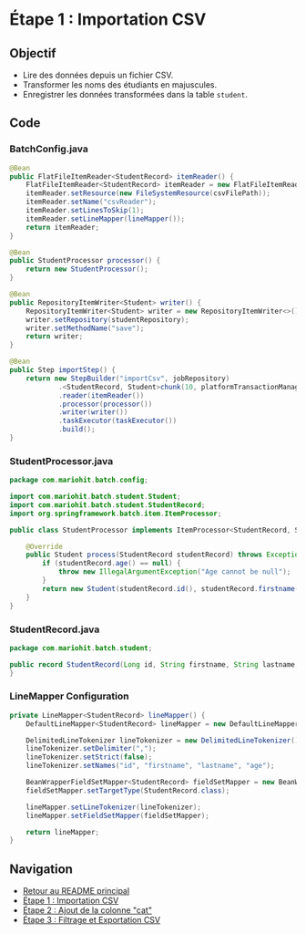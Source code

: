 # Étape 1 : Importation CSV

## Objectif

- Lire des données depuis un fichier CSV.
- Transformer les noms des étudiants en majuscules.
- Enregistrer les données transformées dans la table `student`.

## Code

### BatchConfig.java

```java
@Bean
public FlatFileItemReader<StudentRecord> itemReader() {
    FlatFileItemReader<StudentRecord> itemReader = new FlatFileItemReader<>();
    itemReader.setResource(new FileSystemResource(csvFilePath));
    itemReader.setName("csvReader");
    itemReader.setLinesToSkip(1);
    itemReader.setLineMapper(lineMapper());
    return itemReader;
}

@Bean
public StudentProcessor processor() {
    return new StudentProcessor();
}

@Bean
public RepositoryItemWriter<Student> writer() {
    RepositoryItemWriter<Student> writer = new RepositoryItemWriter<>();
    writer.setRepository(studentRepository);
    writer.setMethodName("save");
    return writer;
}

@Bean
public Step importStep() {
    return new StepBuilder("importCsv", jobRepository)
            .<StudentRecord, Student>chunk(10, platformTransactionManager)
            .reader(itemReader())
            .processor(processor())
            .writer(writer())
            .taskExecutor(taskExecutor())
            .build();
}
```

### StudentProcessor.java

```java
package com.mariohit.batch.config;

import com.mariohit.batch.student.Student;
import com.mariohit.batch.student.StudentRecord;
import org.springframework.batch.item.ItemProcessor;

public class StudentProcessor implements ItemProcessor<StudentRecord, Student> {

    @Override
    public Student process(StudentRecord studentRecord) throws Exception {
        if (studentRecord.age() == null) {
            throw new IllegalArgumentException("Age cannot be null");
        }
        return new Student(studentRecord.id(), studentRecord.firstname(), studentRecord.lastname().toUpperCase(), studentRecord.age());
    }
}
```

### StudentRecord.java

```java
package com.mariohit.batch.student;

public record StudentRecord(Long id, String firstname, String lastname, Integer age) {
}

```

### LineMapper Configuration

```java
private LineMapper<StudentRecord> lineMapper() {
    DefaultLineMapper<StudentRecord> lineMapper = new DefaultLineMapper<>();

    DelimitedLineTokenizer lineTokenizer = new DelimitedLineTokenizer();
    lineTokenizer.setDelimiter(",");
    lineTokenizer.setStrict(false);
    lineTokenizer.setNames("id", "firstname", "lastname", "age");

    BeanWrapperFieldSetMapper<StudentRecord> fieldSetMapper = new BeanWrapperFieldSetMapper<>();
    fieldSetMapper.setTargetType(StudentRecord.class);

    lineMapper.setLineTokenizer(lineTokenizer);
    lineMapper.setFieldSetMapper(fieldSetMapper);

    return lineMapper;
}

```

## Navigation

- [Retour au README principal](README.md)
- [Étape 1 : Importation CSV](etape-1-importation-csv.md)
- [Étape 2 : Ajout de la colonne "cat"](etape-2-ajout-colonne-cat.md)
- [Étape 3 : Filtrage et Exportation CSV](etape-3-filtrage-exportation-csv.md)








